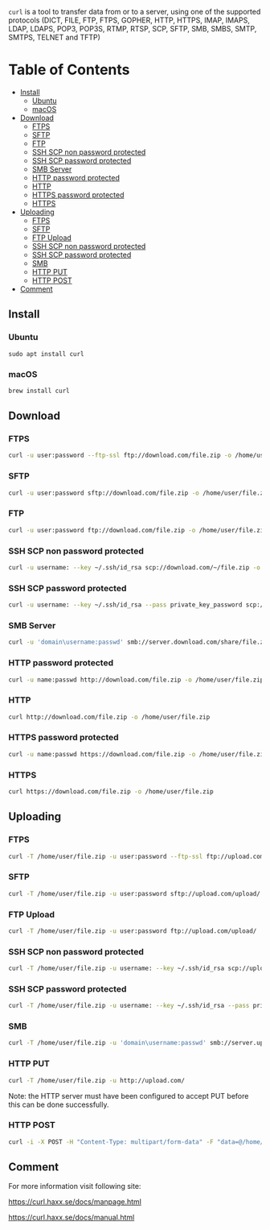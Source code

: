 `curl` is a tool to transfer data from or to a server, using one of the supported protocols (DICT, FILE, FTP, FTPS, GOPHER, HTTP, HTTPS, IMAP, IMAPS, LDAP, LDAPS, POP3, POP3S, RTMP, RTSP, SCP, SFTP, SMB, SMBS, SMTP, SMTPS, TELNET and TFTP)


Table of Contents
=================

* [Install](#install)
    * [Ubuntu](#ubuntu)
    * [macOS](#macos)
* [Download](#download)
    * [FTPS](#ftps)
    * [SFTP](#sftp)
    * [FTP](#ftp)
    * [SSH SCP non password protected](#ssh-scp-non-password-protected)
    * [SSH SCP password protected](#ssh-scp-password-protected)
    * [SMB Server](#smb-server)
    * [HTTP password protected](#http-password-protected)
    * [HTTP](#http)
    * [HTTPS password protected](#https-password-protected)
    * [HTTPS](#https)
* [Uploading](#uploading)
    * [FTPS](#ftps-1)
    * [SFTP](#sftp-1)
    * [FTP Upload](#ftp-upload)
    * [SSH SCP non password protected](#ssh-scp-non-password-protected-1)
    * [SSH SCP password protected](#ssh-scp-password-protected-1)
    * [SMB](#smb)
    * [HTTP PUT](#http-put)
    * [HTTP POST](#http-post)
* [Comment](#comment)

## Install


### Ubuntu

```shell
sudo apt install curl
```


### macOS

```bash
brew install curl
```





## Download



### FTPS

```bash
curl -u user:password --ftp-ssl ftp://download.com/file.zip -o /home/user/file.zip
```



### SFTP

```bash
curl -u user:password sftp://download.com/file.zip -o /home/user/file.zip
```



### FTP

```bash
curl -u user:password ftp://download.com/file.zip -o /home/user/file.zip
```



### SSH SCP non password protected

```bash
curl -u username: --key ~/.ssh/id_rsa scp://download.com/~/file.zip -o /home/user/file.zip
```



### SSH SCP password protected

```bash
curl -u username: --key ~/.ssh/id_rsa --pass private_key_password scp://download.com/~/file.zip -o /home/user/file.zip
```



### SMB Server

```bash
curl -u 'domain\username:passwd' smb://server.download.com/share/file.zip -o /home/user/file.zip
```



### HTTP password protected

```bash
curl -u name:passwd http://download.com/file.zip -o /home/user/file.zip
```



### HTTP

```bash
curl http://download.com/file.zip -o /home/user/file.zip
```



### HTTPS password protected

```bash
curl -u name:passwd https://download.com/file.zip -o /home/user/file.zip
```



### HTTPS

```bash
curl https://download.com/file.zip -o /home/user/file.zip
```



## Uploading



### FTPS

```bash
curl -T /home/user/file.zip -u user:password --ftp-ssl ftp://upload.com/upload/
```



### SFTP

```bash
curl -T /home/user/file.zip -u user:password sftp://upload.com/upload/
```



### FTP Upload

```bash
curl -T /home/user/file.zip -u user:password ftp://upload.com/upload/
```



### SSH SCP non password protected

```bash
curl -T /home/user/file.zip -u username: --key ~/.ssh/id_rsa scp://upload.com/~/upload/
```



### SSH SCP password protected

```bash
curl -T /home/user/file.zip -u username: --key ~/.ssh/id_rsa --pass private_key_password scp://upload.com/~/upload
```



### SMB

```bash
curl -T /home/user/file.zip -u 'domain\username:passwd' smb://server.upload.com/share/
```



### HTTP PUT

```bash
curl -T /home/user/file.zip -u http://upload.com/
```

Note: the HTTP server must have been configured to accept PUT before this can be done successfully.



### HTTP POST

```bash
curl -i -X POST -H "Content-Type: multipart/form-data" -F "data=@/home/user1/Desktop/test.jpg" http://upload.com/
```







## Comment

For more information visit following site:

https://curl.haxx.se/docs/manpage.html

https://curl.haxx.se/docs/manual.html